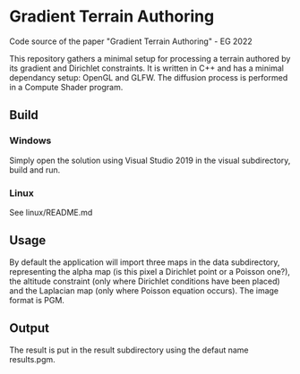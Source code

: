 # Gradient Terrain Authoring
Code source of the paper "Gradient Terrain Authoring" - EG 2022

This repository gathers a minimal setup for processing a terrain authored by its gradient and Dirichlet constraints. It is written in C++ and has a minimal dependancy setup: OpenGL and GLFW. The diffusion process is performed in a Compute Shader program. 

## Build

### Windows

Simply open the solution using Visual Studio 2019 in the visual subdirectory, build and run.

### Linux
See linux/README.md

## Usage

By default the application will import three maps in the data subdirectory, representing the alpha map (is this pixel a Dirichlet point or a Poisson one?),
the altitude constraint (only where Dirichlet conditions have been placed) and the Laplacian map (only where Poisson equation occurs). The image format is PGM.

## Output

The result is put in the result subdirectory using the defaut name results.pgm.

